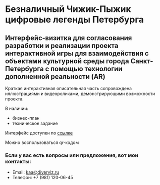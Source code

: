 # Безналичный Чижик-Пыжик<br>цифровые легенды Петербурга

## Интерфейс-визитка для согласования разработки и реализации проекта интерактивной игры для взаимодействия с объектами культурной среды города Санкт-Петербурга с помощью технологии дополненной реальности (AR)

Краткая интерактивная описательная часть сопровождена иллюстрациями и видеороликами, демонстрирующими возможности проекта.

В наличии:
- бизнес-план
- техническое задание

Интерфейс доступен по [ссылке](https://myodsonline.github.io/BCHP/)

Можно воспользоваться qr-кодом



### Если у вас есть вопросы или предложения, вот мои контакты:

- Email: kaa@divervlz.ru
- Телефон: +7 (981) 120-06-45
